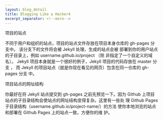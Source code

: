 ```yaml
---
layout: blog_detail
title: Blogging Like a Hacker4
excerpt_separator: <!--more-->
---
```

项目的站点

不同于用户和组织的站点，项目的站点文件存放在项目本身仓库的 gh-pages 分支中。 <!--more-->该分支下的文件将会被 Jekyll 处理，生成的站点会被 部署到你的用户站点的子目录上，例如 username.github.io/project （除 非指定了一个自定义的域名）。
Jekyll 项目本身就是一个很好的例子，Jekyll 项目的代码存放在 master 分支 ， 而 Jekyll 的项目站点（就是你现在看见的网页）包含在同一仓库的 gh-pages 分支 中。

项目站点的网址结构

你最好在将 Jekyll 站点提交到 gh-pages 之前先预览一下。因为 Github 上项目站点的子目录结构会使站点的网址结构变得复杂。这里有一些处 理 Github Pages 子目录结构（username.github.io/project-name/）的方法 使你本地浏览的站点和部署在 Github Pages 上的站点一致，方便你的维 护。